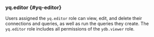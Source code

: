 ### yq.editor {#yq-editor}

Users assigned the `yq.editor` role can view, edit, and delete their connections and queries, as well as run the queries they create. The `yq.editor` role includes all permissions of the `ydb.viewer` role.
